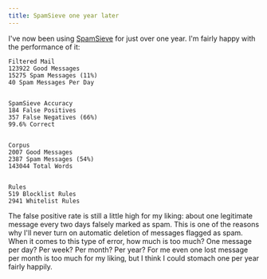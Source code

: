 ```yaml
---
title: SpamSieve one year later
---
```


I've now been using [SpamSieve](http://c-command.com/spamsieve/) for just over one year. I'm fairly happy with the performance of it:

    Filtered Mail
    123922 Good Messages
    15275 Spam Messages (11%)
    40 Spam Messages Per Day


    SpamSieve Accuracy
    184 False Positives
    357 False Negatives (66%)
    99.6% Correct


    Corpus
    2007 Good Messages
    2387 Spam Messages (54%)
    143044 Total Words


    Rules
    519 Blocklist Rules
    2941 Whitelist Rules

The false positive rate is still a little high for my liking: about one legitimate message every two days falsely marked as spam. This is one of the reasons why I'll never turn on automatic deletion of messages flagged as spam. When it comes to this type of error, how much is too much? One message per day? Per week? Per month? Per year? For me even one lost message per month is too much for my liking, but I think I could stomach one per year fairly happily.
